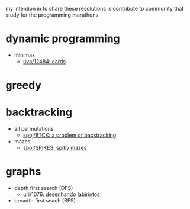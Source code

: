 my intention in to share these resolutions is contribute to community that study for the programming marathons

<!-- organizar problemas por técnica utilizada, e o que o problema exige, 
como em https://github.com/juanplopes/icpc/blob/master/README.md -->

<!-- https://www.codeforces.com/problemset/problem/111/A -->

# dynamic programming
<!-- os subproblemas se repetem e não os calculo novamente -->
<!-- solucao global -->
- minimax
   - [uva/12484: cards](https://vjudge.net/problem/uva-12484)

# greedy
<!-- solucao local -->

# backtracking 
 <!-- precisa testar todas as possibilidades -->
- all permutations
   - [spoj/BTCK: a problem of backtracking](https://www.spoj.com/problems/BTCK)
- mazes <!-- labirinto -->
   - [spoj/SPIKES: spiky mazes](https://www.spoj.com/problems/SPIKES)

# graphs
- depth first search (DFS) <!-- busca em profundidade -->
   -  [uri/1076: desenhando labirintos](https://www.urionlinejudge.com.br/judge/problems/view/1076)
- breadth first seach (BFS) <!-- busca em largura -->